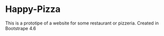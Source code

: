 # Happy-Pizza
This is a prototipe of a website for some restaurant or pizzeria.
Created in Bootstrape 4.6
